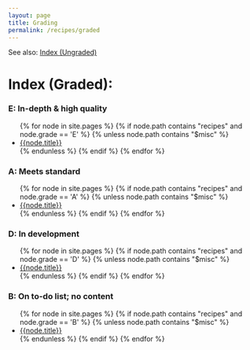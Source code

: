 ```yaml
---
layout: page
title: Grading
permalink: /recipes/graded
---
```

<!-- I am definitely not using Jekyll tools the way they were supposed to be used here -->
See also: [Index (Ungraded)](/recipes/all-recipes)

# Index (Graded):
<div class="recipes-index">
<h3> E: In-depth & high quality </h3>
<ul>
{% for node in site.pages %}
{% if node.path contains "recipes" and node.grade == 'E' %}
{% unless node.path contains "$misc" %}
<li {% if node.path contains "index" %}class="folder"{% endif %}><a href="{{node.url}}">{{node.title}}</a></li>
{% endunless %}
{% endif %}
{% endfor %}
</ul>

<h3> A: Meets standard </h3>
<ul>
{% for node in site.pages %}
{% if node.path contains "recipes" and node.grade == 'A' %}
{% unless node.path contains "$misc" %}
<li {% if node.path contains "index" %}class="folder"{% endif %}><a href="{{node.url}}">{{node.title}}</a></li>
{% endunless %}
{% endif %}
{% endfor %}
</ul>

<h3> D: In development </h3>
<ul>
{% for node in site.pages %}
{% if node.path contains "recipes" and node.grade == 'D' %}
{% unless node.path contains "$misc" %}
<li {% if node.path contains "index" %}class="folder"{% endif %}><a href="{{node.url}}">{{node.title}}</a></li>
{% endunless %}
{% endif %}
{% endfor %}
</ul>

<h3> B: On to-do list; no content </h3>
<ul>
{% for node in site.pages %}
{% if node.path contains "recipes" and node.grade == 'B' %}
{% unless node.path contains "$misc" %}
<li {% if node.path contains "index" %}class="folder"{% endif %}><a href="{{node.url}}">{{node.title}}</a></li>
{% endunless %}
{% endif %}
{% endfor %}
</ul>

</div>